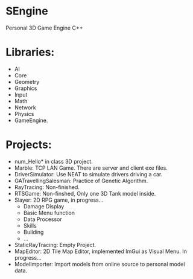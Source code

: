 # SEngine
Personal 3D Game Engine
C++

# Libraries:
- AI
- Core
- Geometry
- Graphics
- Input
- Math
- Network
- Physics
- GameEngine.

# Projects:
- num_Hello* in class 3D project.
- Marble: TCP LAN Game. There are server and client exe files.
- DriverSimulator: Use NEAT to simulate drivers driving a car.
- GATravellingSalesman: Practice of Genetic Algorithm.
- RayTracing: Non-finished.
- RTSGame: Non-finshed, Only one 3D Tank model inside.
- Slayer: 2D RPG game, in progress...
  - Damage Display
  - Basic Menu function
  - Data Processor
  - Skills
  - Building
  - ...
- StaticRayTracing: Empty Project.
- MapEditor: 2D Tile Map Editor, implemented ImGui as Visual Menu. In progress...
- ModelImporter: Import models from online source to personal model data.
